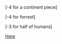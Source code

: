 [-4 for a continent piece]

[-4 for forrest]

[-3 for half of humans]

[Here](https://old.reddit.com/r/GodhoodWB/comments/foo57w/endless_pantheon_turn_1/flh8ujk/)